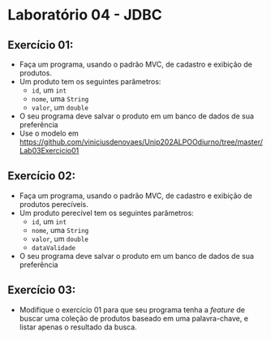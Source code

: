 # Laboratório 04 - JDBC

## Exercício 01:
 - Faça um programa, usando o padrão MVC, de cadastro e exibição de produtos.
 - Um produto tem os seguintes parâmetros:
    - `id`, um `int`
    - `nome`, uma `String`
    - `valor`, um `double`
 - O seu programa deve salvar o produto em um banco de dados de sua preferência
 - Use o modelo em https://github.com/viniciusdenovaes/Unip202ALPOOdiurno/tree/master/Lab03Exercicio01

## Exercício 02:
 - Faça um programa, usando o padrão MVC, de cadastro e exibição de produtos perecíveis.
 - Um produto perecível tem os seguintes parâmetros:
   - `id`, um `int`
   - `nome`, uma `String`
   - `valor`, um `double`
   - `dataValidade`
 - O seu programa deve salvar o produto em um banco de dados de sua preferência

## Exercício 03:

 - Modifique o exercício 01 para que seu programa tenha a *feature* de buscar uma coleção de produtos baseado em uma palavra-chave, e listar apenas o resultado da busca.
